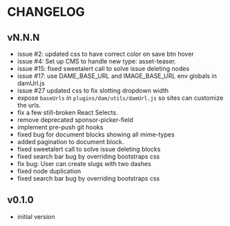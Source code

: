 # CHANGELOG


## vN.N.N
* issue #2: updated css to have correct color on save btn hover
* issue #4: Set up CMS to handle new type: asset-teaser.
* issue #15: fixed sweetalert call to solve issue deleting nodes
* issue #17: use DAME_BASE_URL and IMAGE_BASE_URL env globals in damUrl.js
* issue #27 updated css to fix slotting dropdown width
* expose `baseUrls` in `plugins/dam/utils/damUrl.js` so sites can customize the urls.
* fix a few still-broken React Selects.
* remove deprecated sponsor-picker-field
* implement pre-push git hooks
* fixed bug for document blocks showing all mime-types
* added pagination to document block.
* fixed sweetalert call to solve issue deleting blocks
* fixed search bar bug by overriding bootstraps css 
* fix bug: User can create slugs with two dashes
* fixed node duplication
* fixed search bar bug by overriding bootstraps css 


## v0.1.0
* initial version
